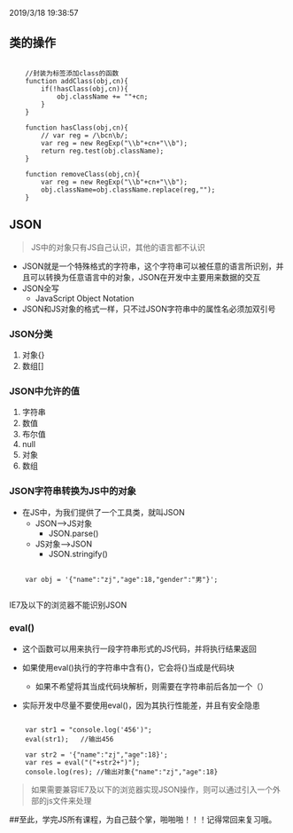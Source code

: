 2019/3/18 19:38:57 

## 类的操作

```

	//封装为标签添加class的函数
	function addClass(obj,cn){
		if(!hasClass(obj,cn)){
			obj.className += ""+cn;
		}
	}

	function hasClass(obj,cn){
		// var reg = /\bcn\b/;
		var reg = new RegExp("\\b"+cn+"\\b");
		return reg.test(obj.className);
	}

	function removeClass(obj,cn){
		var reg = new RegExp("\\b"+cn+"\\b");
		obj.className=obj.className.replace(reg,"");	
	}

```

## JSON

> JS中的对象只有JS自己认识，其他的语言都不认识

- JSON就是一个特殊格式的字符串，这个字符串可以被任意的语言所识别，并且可以转换为任意语言中的对象，JSON在开发中主要用来数据的交互
- JSON全写
	- JavaScript Object Notation
- JSON和JS对象的格式一样，只不过JSON字符串中的属性名必须加双引号

### JSON分类

1. 对象{}
2. 数组[]

### JSON中允许的值

1. 字符串
2. 数值
3. 布尔值
4. null
5. 对象
6. 数组


### JSON字符串转换为JS中的对象

- 在JS中，为我们提供了一个工具类，就叫JSON
	- JSON-->JS对象
		- JSON.parse()
	- JS对象-->JSON
		-  JSON.stringify()

```

	var obj = '{"name":"zj","age":18,"gender":"男"}';


```

IE7及以下的浏览器不能识别JSON

### eval()
- 这个函数可以用来执行一段字符串形式的JS代码，并将执行结果返回
- 如果使用eval()执行的字符串中含有{}，它会将{}当成是代码块
	- 如果不希望将其当成代码块解析，则需要在字符串前后各加一个（）

- 实际开发中尽量不要使用eval()，因为其执行性能差，并且有安全隐患

```

	var str1 = "console.log('456')";
	eval(str1);   //输出456

	var str2 = '{"name":"zj","age":18}';
	var res = eval("("+str2+")");
	console.log(res); //输出对象{"name":"zj","age":18}
```

> 如果需要兼容IE7及以下的浏览器实现JSON操作，则可以通过引入一个外部的js文件来处理

##至此，学完JS所有课程，为自己鼓个掌，啪啪啪！！！记得常回来复习哦。